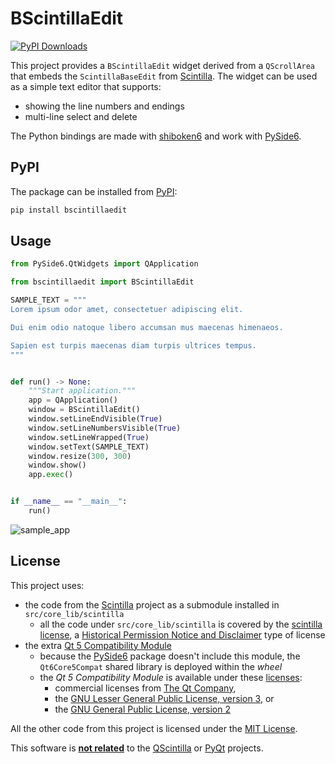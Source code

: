 # BScintillaEdit

[![PyPI Downloads](https://static.pepy.tech/badge/bscintillaedit)](https://pepy.tech/projects/bscintillaedit)

This project provides a `BScintillaEdit` widget derived from a `QScrollArea` that embeds the `ScintillaBaseEdit` from [Scintilla](https://www.scintilla.org/). The widget can be used as a simple text editor that supports:

* showing the line numbers and endings
* multi-line select and delete

The Python bindings are made with [shiboken6](https://doc.qt.io/qtforpython-6/shiboken6/index.html) and work with [PySide6](https://doc.qt.io/qtforpython-6/index.html).

## PyPI

The package can be installed from [PyPI](https://pypi.org/project/bscintillaedit/):

```bash
pip install bscintillaedit
```

## Usage

```python
from PySide6.QtWidgets import QApplication

from bscintillaedit import BScintillaEdit

SAMPLE_TEXT = """
Lorem ipsum odor amet, consectetuer adipiscing elit.

Dui enim odio natoque libero accumsan mus maecenas himenaeos.

Sapien est turpis maecenas diam turpis ultrices tempus.
"""


def run() -> None:
    """Start application."""
    app = QApplication()
    window = BScintillaEdit()
    window.setLineEndVisible(True)
    window.setLineNumbersVisible(True)
    window.setLineWrapped(True)
    window.setText(SAMPLE_TEXT)
    window.resize(300, 300)
    window.show()
    app.exec()


if __name__ == "__main__":
    run()
```

![sample_app](https://gitlab.com/iborco-pyside/bscintillaedit/-/raw/master/docs/python_sample.png?ref_type=heads)

## License

This project uses:

* the code from the [Scintilla](https://www.scintilla.org/) project as a submodule installed in `src/core_lib/scintilla`
  * all the code under `src/core_lib/scintilla` is covered by the [scintilla license](https://www.scintilla.org/License.txt), a [Historical Permission Notice and Disclaimer](https://en.wikipedia.org/wiki/Historical_Permission_Notice_and_Disclaimer) type of license
* the extra [Qt 5 Compatibility Module](https://doc.qt.io/qt-6/qtcore5-index.html)
  * because the [PySide6](https://pypi.org/project/PySide6/) package doesn't include this module, the `Qt6Core5Compat` shared library is deployed within the *wheel*
  * the *Qt 5 Compatibility Module* is available under these [licenses](https://doc.qt.io/qt-6/qtcore5-index.html#licenses-and-attributions):
    * commercial licenses from [The Qt Company](http://www.qt.io/about-us/),
    * the [GNU Lesser General Public License, version 3](http://www.gnu.org/licenses/lgpl-3.0.html), or
    * the [GNU General Public License, version 2](http://www.gnu.org/licenses/gpl-2.0.html)

All the other code from this project is licensed under the [MIT License](https://gitlab.com/iborco-pyside/bscintillaedit/-/blob/master/LICENSE.md).

This software is <ins>**not related**</ins> to the [QScintilla](https://www.riverbankcomputing.com/software/qscintilla/) or [PyQt](https://www.riverbankcomputing.com/software/pyqt/) projects.
